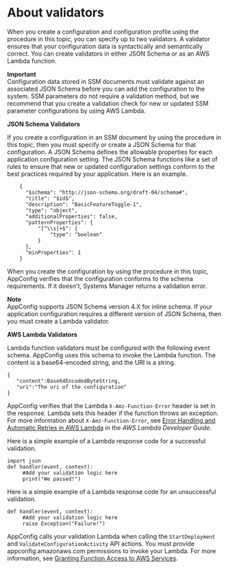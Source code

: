 # About validators<a name="appconfig-creating-configuration-and-profile-validators"></a>

When you create a configuration and configuration profile using the procedure in this topic, you can specify up to two validators\. A validator ensures that your configuration data is syntactically and semantically correct\. You can create validators in either JSON Schema or as an AWS Lambda function\.

**Important**  
Configuration data stored in SSM documents must validate against an associated JSON Schema before you can add the configuration to the system\. SSM parameters do not require a validation method, but we recommend that you create a validation check for new or updated SSM parameter configurations by using AWS Lambda\.

**JSON Schema Validators**

If you create a configuration in an SSM document by using the procedure in this topic, then you must specify or create a JSON Schema for that configuration\. A JSON Schema defines the allowable properties for each application configuration setting\. The JSON Schema functions like a set of rules to ensure that new or updated configuration settings conform to the best practices required by your application\. Here is an example\. 

```
    {
      "$schema": "http://json-schema.org/draft-04/schema#",
      "title": "$id$",
      "description": "BasicFeatureToggle-1",
      "type": "object",
      "additionalProperties": false,
      "patternProperties": {
          "[^\\s]+$": {
              "type": "boolean"
          }
      },
      "minProperties": 1
    }
```

When you create the configuration by using the procedure in this topic, AppConfig verifies that the configuration conforms to the schema requirements\. If it doesn't, Systems Manager returns a validation error\.

**Note**  
AppConfig supports JSON Schema version 4\.X for inline schema\. If your application configuration requires a different version of JSON Schema, then you must create a Lambda validator\.

**AWS Lambda Validators**

Lambda function validators must be configured with the following event schema\. AppConfig uses this schema to invoke the Lambda function\. The content is a base64\-encoded string, and the URI is a string\. 

```
{
   "content":Base64EncodedByteString,
   "uri":"The uri of the configuration"
}
```

AppConfig verifies that the Lambda `X-Amz-Function-Error` header is set in the response\. Lambda sets this header if the function throws an exception\. For more information about `X-Amz-Function-Error`, see [Error Handling and Automatic Retries in AWS Lambda](https://docs.aws.amazon.com/lambda/latest/dg/retries-on-errors.html) in the *AWS Lambda Developer Guide*\.

Here is a simple example of a Lambda response code for a successful validation\.

```
import json
def handler(event, context):
     #Add your validation logic here
     print("We passed!")
```

Here is a simple example of a Lambda response code for an unsuccessful validation\.

```
def handler(event, context):
     #Add your validation logic here
     raise Exception("Failure!")
```

AppConfig calls your validation Lambda when calling the `StartDeployment` and `ValidateConfigurationActivity` API actions\. You must provide appconfig\.amazonaws\.com permissions to invoke your Lambda\. For more information, see [Granting Function Access to AWS Services](https://docs.aws.amazon.com/lambda/latest/dg/access-control-resource-based.html#permissions-resource-serviceinvoke)\.